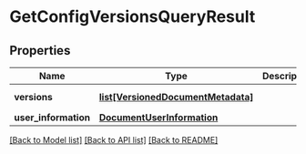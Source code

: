 # GetConfigVersionsQueryResult

## Properties
Name | Type | Description | Notes
------------ | ------------- | ------------- | -------------
**versions** | [**list[VersionedDocumentMetadata]**](VersionedDocumentMetadata.md) |  | [optional] [readonly] 
**user_information** | [**DocumentUserInformation**](DocumentUserInformation.md) |  | [optional] 

[[Back to Model list]](../README.md#documentation-for-models) [[Back to API list]](../README.md#documentation-for-api-endpoints) [[Back to README]](../README.md)


